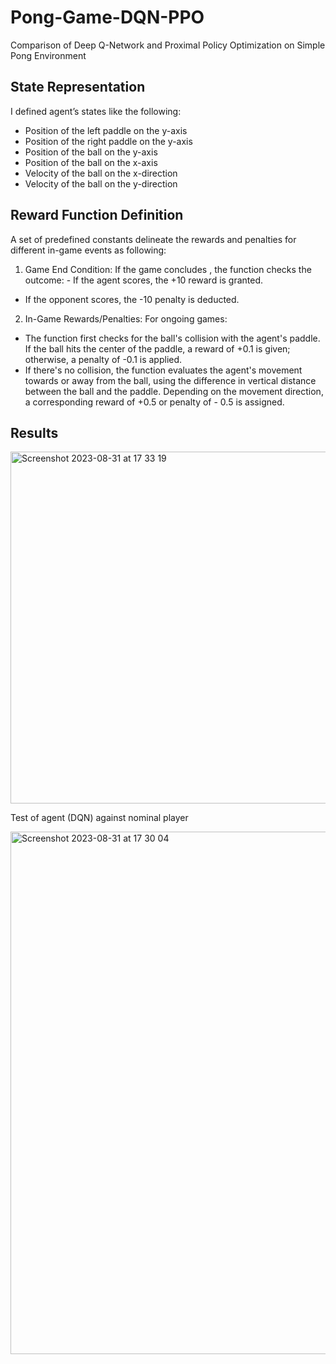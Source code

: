 # Pong-Game-DQN-PPO
Comparison of Deep Q-Network and Proximal Policy Optimization on Simple Pong Environment

## State Representation
I defined agent’s states like the following:
- Position of the left paddle on the y-axis
- Position of the right paddle on the y-axis
- Position of the ball on the y-axis
- Position of the ball on the x-axis
- Velocity of the ball on the x-direction
- Velocity of the ball on the y-direction

## Reward Function Definition
A set of predefined constants delineate the rewards and penalties for different in-game events as following:
1. Game End Condition: If the game concludes , the function checks the outcome: - If the agent scores, the +10 reward is granted.
- If the opponent scores, the -10 penalty is deducted.
2. In-Game Rewards/Penalties: For ongoing games:
- The function first checks for the ball's collision with the agent's paddle. If the ball hits the center of the paddle, a reward of +0.1 is given; otherwise, a penalty of -0.1 is applied.
- If there's no collision, the function evaluates the agent's movement towards or away from the ball, using the difference in vertical distance between the ball and the paddle. Depending on the movement direction, a corresponding reward of +0.5 or penalty of - 0.5 is assigned.

## Results

<img width="563" alt="Screenshot 2023-08-31 at 17 33 19" src="https://github.com/sinanutkuulu/Pong-Game-DQN-PPO/assets/92628109/bf6f6745-4b29-49f0-8876-51d227cd42e4">

Test of agent (DQN) against nominal player

<img width="836" alt="Screenshot 2023-08-31 at 17 30 04" src="https://github.com/sinanutkuulu/Pong-Game-DQN-PPO/assets/92628109/77d52ef6-c84f-4516-953c-216d4dc12268">
